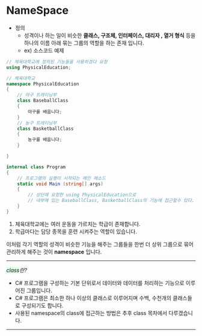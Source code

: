 # NameSpace
- 정의 
   - 성격이나 하는 일이 비슷한 **클래스, 구조체, 인터페이스, 대리자 , 열거 형식** 등을 
하나의 이름 아래 묶는 그룹의 역할을 하는 존재 입니다.
   - ex) 소스코드 예제
~~~C#
// 체육대학교에 정의된 기능들을 사용하겠다 요청
using PhysicalEducation;

// 체육대학교
namespace PhysicalEducation
{
	// 야구 트레이닝부
	class BaseballClass
	{
		야구를 배웁니다;
	}
	// 농구 트레이닝부
	class BasketballClass
	{
		농구를 배웁니다;
	}

}

internal class Program
{
	// 프로그램의 실행이 시작되는 메인 메소드
	static void Main (string[] args)
	{
		// 상단에 요청한 using PhysicalEducation으로
		// 내부에 있는 BaseballClass, BasketballClass의 기능에 접근할수 있다.
	}
}
~~~

 1. 체육대학교에는 여러 운동을 가르치는 학급이 존재합니다.
 2. 학급마다는 담당 종목을 훈련 시켜주는 역할이 있습니다.
 
 이처럼 각기 역할의 성격이 비슷한 기능을 해주는 그룹들을 한번 더 상위 그룹으로 묶어 관리하게 해주는 것이 **namespace** 입니다.
 
 ---
*<span style="background-color:#DCFFE4"> class</span>란?*
 - C# 프로그램을 구성하는 기본 단위로서 데이터와 데이터를 처리하는 기능으로
  이루어진 그룹입니다.
 - C# 프로그램은 최소한 하나 이상의 클래스로 이루어지며 수백, 수천개의 클래스들로 
  구성되기도 합니다.
 - 사용된 namespace의 class에 접근하는 방법은 추후 class 목차에서 다루겠습니다.
---
